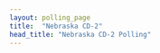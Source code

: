 ```yaml
---
layout: polling_page
title:  "Nebraska CD-2"
head_title: "Nebraska CD-2 Polling"
---
```

                